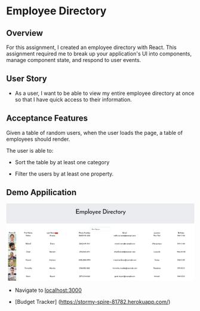 # Employee Directory

## Overview

For this assignment, I created an employee directory with React. This assignment required me to break up your application's UI into components, manage component state, and respond to user events.

## User Story

* As a user, I want to be able to view my entire employee directory at once so that I have quick access to their information.


## Acceptance Features

Given a table of random users, when the user loads the page, a table of employees should render. 

The user is able to:

  * Sort the table by at least one category

  * Filter the users by at least one property.


## Demo Appilication

![Employee Directory](./screenshot.png)

* Navigate to [localhost:3000](localhost:3000)

* [Budget Tracker] (https://stormy-spire-81782.herokuapp.com/)
